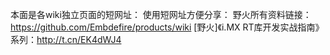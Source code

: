 本面是各wiki独立页面的短网址：
使用短网址方便分享：
野火所有资料链接：<https://github.com/Embdefire/products/wiki>
[野火]《i.MX RT库开发实战指南》系列：<http://t.cn/EK4dWJ4>
